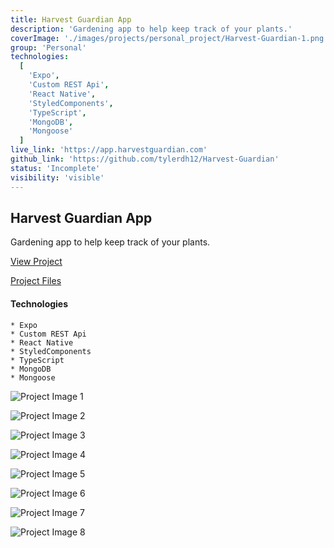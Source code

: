 ```yaml
---
title: Harvest Guardian App
description: 'Gardening app to help keep track of your plants.'
coverImage: './images/projects/personal_project/Harvest-Guardian-1.png'
group: 'Personal'
technologies:
  [
    'Expo',
    'Custom REST Api',
    'React Native',
    'StyledComponents',
    'TypeScript',
    'MongoDB',
    'Mongoose'
  ]
live_link: 'https://app.harvestguardian.com'
github_link: 'https://github.com/tylerdh12/Harvest-Guardian'
status: 'Incomplete'
visibility: 'visible'
---
```


## Harvest Guardian App

Gardening app to help keep track of your plants.

[View Project](https://expo.io/@tylerdh12/Harvest_Guardian)

[Project Files](https://github.com/tylerdh12/Harvest-Guardian)

#### Technologies

    * Expo
    * Custom REST Api
    * React Native
    * StyledComponents
    * TypeScript
    * MongoDB
    * Mongoose

![Project Image 1](../images/projects/personal_project/Harvest-Guardian-1.png)

![Project Image 2](../images/projects/personal_project/Harvest-Guardian-2.png)

![Project Image 3](../images/projects/personal_project/Harvest-Guardian-3.png)

![Project Image 4](../images/projects/personal_project/Harvest-Guardian-4.png)

![Project Image 5](../images/projects/personal_project/Harvest-Guardian-5.png)

![Project Image 6](../images/projects/personal_project/Harvest-Guardian-6.png)

![Project Image 7](../images/projects/personal_project/Harvest-Guardian-7.png)

![Project Image 8](../images/projects/personal_project/Harvest-Guardian-8.png)
